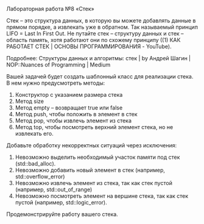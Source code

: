 Лабораторная работа №8
«Стек»

Стек – это структура данных, в которую вы можете добавлять данные в прямом порядке, а извлекать уже в обратном. Так называемый принцип LIFO = Last In First Out.
Не путайте стек – структуру данных и стек – область память, хотя работают они по схожему принципу ((1) КАК РАБОТАЕТ СТЕК | ОСНОВЫ ПРОГРАММИРОВАНИЯ - YouTube).

Подробнее: Структуры данных и алгоритмы: стек | by Андрей Шагин | NOP::Nuances of Programming | Medium

Вашей задачей будет создать шаблонный класс для реализации стека. В нем нужно предусмотреть методы:
1.	Конструктор с указанием размера стека
2.	Метод size
3.	Метод empty – возвращает true или false
4.	Метод push, чтобы положить в элемент в стек
5.	Метод pop, чтобы извлечь элемент из стека
6.	Метод top, чтобы посмотреть верхний элемент стека, но не извлекать его.

Добавьте обработку некорректных ситуаций через исключения:
1.	Невозможно выделить необходимый участок памяти под стек (std::bad_alloc).
2.	Невозможно добавить новый элемент в стек (например, std::overflow_error)
3.	Невозможно извлечь элемент из стека, так как стек пустой (например, std::out_of_range)
4.	Невозможно посмотреть элемент на вершине стека, так как стек пустой (например, std::logic_error).

Продемонстрируйте работу вашего стека.
